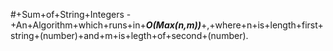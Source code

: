 #+Sum+of+String+Integers
-+An+Algorithm+which+runs+in+***O(Max(n,m))***+,+where+n+is+length+first+string+(number)+and+m+is+legth+of+second+(number).
